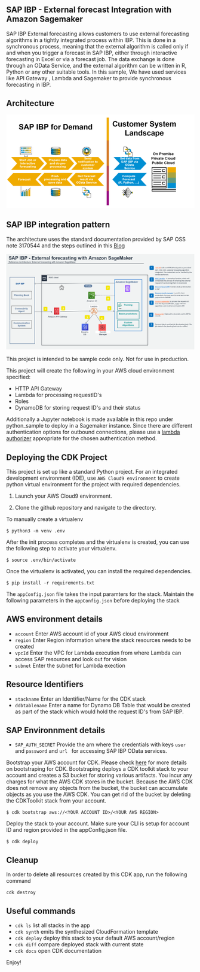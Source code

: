## SAP IBP - External forecast Integration with Amazon Sagemaker
SAP IBP External forecasting allows customers to use external forecasting algorithms  in a tightly integrated process within IBP. This is done in a synchronous process, meaning that the external algorithm is called only if and when you trigger a forecast in SAP IBP, either through interactive forecasting in Excel or via a forecast job.
The data exchange is done through an OData Service, and the external algorithm can be written in R, Python or any other suitable tools. In this sample, We have used services like API Gateway , Lambda and Sagemaker to provide synchronous forecasting in IBP.

## Architecture
![architecture](/External_Forecasting.png)


## SAP IBP integration pattern
 The architecture uses the standard documentation provided by SAP OSS note 3170544 and the steps outlined in this [Blog]( https://blogs.sap.com/2022/05/11/how-to-forecast-using-custom-external-algorithms/)   

![Architecture](/IBP_Architecture.png)


This project is intended to be sample code only. Not for use in production.

This project will create the following in your AWS cloud environment specified:
* HTTP API Gateway
* Lambda for processing requestID's
* Roles
* DynamoDB for storing request ID's and their status

Additionally a Jupyter notebook is made available in this repo under python_sample to deploy in a Sagemaker instance.
Since there are different authentication options for outbound connections, please use a [lambda authorizer](https://docs.aws.amazon.com/apigateway/latest/developerguide/http-api-lambda-authorizer.html) appropriate for the chosen authentication method. 

## Deploying the CDK Project

This project is set up like a standard Python project.  For an integrated development environment (IDE), use `AWS Cloud9 environment` to create python virtual environment for the project with required dependencies.  

1. Launch your AWS Cloud9 environment.

2.  Clone the github repository and navigate to the directory.



To manually create a virtualenv 

```
$ python3 -m venv .env
```

After the init process completes and the virtualenv is created, you can use the following
step to activate your virtualenv.

```
$ source .env/bin/activate
```

Once the virtualenv is activated, you can install the required dependencies.

```
$ pip install -r requirements.txt
```

The `appConfig.json` file takes the input paramters for the stack. Maintain the following parameters in the `appConfig.json` before deploying the stack

## AWS environment details
* `account` Enter AWS account id of your AWS cloud environment
* `region`  Enter Region information where the stack resources needs to be created
* `vpcId`   Enter the VPC for Lambda execution from where Lambda can access SAP resources and look out for vision
* `subnet`  Enter the subnet for Lambda exection
## Resource Identifiers
* `stackname` Enter an Identifier/Name for the CDK stack
* `ddbtablename` Enter a name for Dynamo DB Table that would be created as part of the stack which would hold the request ID's from SAP IBP.
## SAP Environnment details
* `SAP_AUTH_SECRET` Provide the arn where the credentials with keys `user` and `password` and `url ` for accessing SAP IBP OData services.


Bootstrap your AWS account for CDK. Please check [here](https://docs.aws.amazon.com/cdk/latest/guide/tools.html) for more details on bootstraping for CDK. Bootstraping deploys a CDK toolkit stack to your account and creates a S3 bucket for storing various artifacts. You incur any charges for what the AWS CDK stores in the bucket. Because the AWS CDK does not remove any objects from the bucket, the bucket can accumulate objects as you use the AWS CDK. You can get rid of the bucket by deleting the CDKToolkit stack from your account.

```
$ cdk bootstrap aws://<YOUR ACCOUNT ID>/<YOUR AWS REGION>
```

Deploy the stack to your account. Make sure your CLI is setup for account ID and region provided in the appConfig.json file.

```
$ cdk deploy
```

## Cleanup

In order to delete all resources created by this CDK app, run the following command

```
cdk destroy
```

## Useful commands

 * `cdk ls`          list all stacks in the app
 * `cdk synth`       emits the synthesized CloudFormation template
 * `cdk deploy`      deploy this stack to your default AWS account/region
 * `cdk diff`        compare deployed stack with current state
 * `cdk docs`        open CDK documentation

Enjoy!